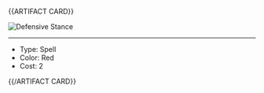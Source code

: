 <!-- ======================================

How to Contribute: https://ggs.wiki/r/howto

Artifact-specific info: https://github.com/GGS-ORG/artifact/blob/master/README.md

====================================== -->


{{ARTIFACT CARD}}

<!-- Card image goes here. -->

![Defensive Stance](https://i.imgur.com/CaS8c2z.png)

---

<!-- Card description goes here. -->

* Type: Spell
* Color: Red
* Cost: 2

{{/ARTIFACT CARD}}
